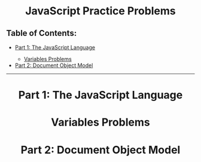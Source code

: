 <h1 align="center">JavaScript Practice Problems</h1>

<h2>Table of Contents:</h2>

<ul>

<li><a href="#part-1-the-javascript-language">Part 1: The JavaScript Language</a></li>

<ul>
<li><a href="#variables-problems">Variables Problems</a></li>
</ul>

<li><a href="#part-2-DOM">Part 2: Document Object Model</a></li>

</ul>
<hr>

<h1 id="part-1-the-javascript-language" align="center">Part 1: The JavaScript Language</h1>

<h1 id="variables-problems" align="center">Variables Problems</h1>

<h1 id="part-2-DOM" align="center">Part 2: Document Object Model</h1>
